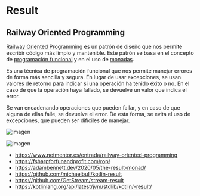 # Result

## Railway Oriented Programming
[Railway Oriented Programming](https://fsharpforfunandprofit.com/rop/) es un patrón de diseño que nos permite escribir código más limpio y mantenible. Este patrón se basa en el concepto de [programación funcional](https://es.wikipedia.org/wiki/Programaci%C3%B3n_funcional) y en el uso de [monadas](https://es.wikipedia.org/wiki/Monada_(programaci%C3%B3n_funcional)). 

Es una técnica de programación funcional que nos permite manejar errores de forma más sencilla y segura. En lugar de usar excepciones, se usan valores de retorno para indicar si una operación ha tenido éxito o no. En el caso de que la operación haya fallado, se devuelve un valor que indica el error.

Se van encadenando operaciones que pueden fallar, y en caso de que alguna de ellas falle, se devuelve el error. De esta forma, se evita el uso de excepciones, que pueden ser difíciles de manejar.

![imagen](https://user-images.githubusercontent.com/24237865/229043283-3584b713-42a4-4491-a26c-a06b68b57f0d.jpg)

![imagen](https://www.netmentor.es/Imagen/65a1e2de-b4ed-4ca6-9ac7-6ae6fca01723.jpg)

- https://www.netmentor.es/entrada/railway-oriented-programming
- https://fsharpforfunandprofit.com/rop/
- https://adambennett.dev/2020/05/the-result-monad/
- https://github.com/michaelbull/kotlin-result
- https://github.com/GetStream/stream-result
- https://kotlinlang.org/api/latest/jvm/stdlib/kotlin/-result/
